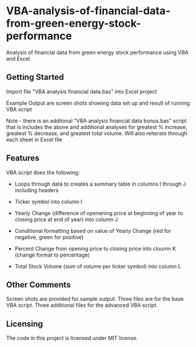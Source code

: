 # VBA-analysis-of-financial-data-from-green-energy-stock-performance
Analysis of financial data from green energy stock performance using VBA and Excel


## Getting Started

Import file "VBA analysis financial data.bas" into Excel project

Example Output are screen shots showing data set up and result of running VBA script


Note - there is an additonal "VBA analysis financial data bonus.bas" script that is includes the above and additional analyses for greatest % increase, greatest % decrease, and greatest total volume. Will also reiterate through each sheet in Excel file


## Features

VBA script does the following:

- Loops through data to creates a summary table in columns I through J including headers

- Ticker symbol into column I

- Yearly Change (difference of openening price at beginning of year to closing price at end of year) into column J

- Conditional formatting based on value of Yearly Change (red for negative, green for positive)

- Percent Change from opening price to closing price into cloumn K (change format to percentage)

- Total Stock Volume (sum of volume per ticker symbol) into column L


## Other Comments

Screen shots are provided for sample output. Three files are for the base VBA script. Three additional files for the advanced VBA script.

## Licensing

The code in this project is licensed under MIT license.
